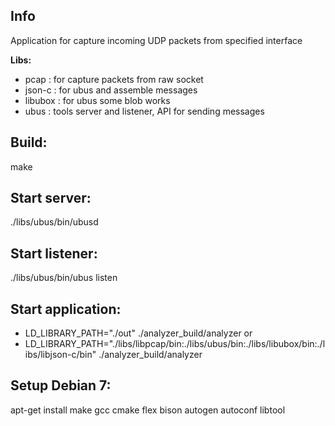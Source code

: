 ## Info
Application for capture incoming UDP packets from specified interface

**Libs:**
* pcap : for capture packets from raw socket
* json-c : for ubus and assemble messages
* libubox : for ubus some blob works
* ubus : tools server and listener, API for sending messages

## Build:
make

## Start server:
./libs/ubus/bin/ubusd

## Start listener:
./libs/ubus/bin/ubus listen

## Start application:
* LD_LIBRARY_PATH="./out" ./analyzer_build/analyzer
or
* LD_LIBRARY_PATH="./libs/libpcap/bin:./libs/ubus/bin:./libs/libubox/bin:./libs/libjson-c/bin" ./analyzer_build/analyzer

## Setup Debian 7:
apt-get install make gcc cmake flex bison autogen autoconf libtool